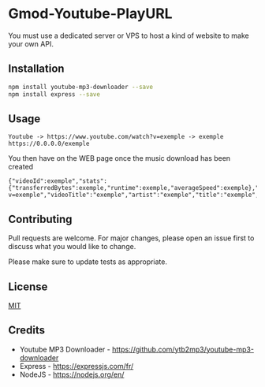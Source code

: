 # Gmod-Youtube-PlayURL

You must use a dedicated server or VPS to host a kind of website to make your own API.

## Installation


```bash
npm install youtube-mp3-downloader --save
npm install express --save
```

## Usage

```
Youtube -> https://www.youtube.com/watch?v=exemple -> exemple
https://0.0.0.0/exemple
```

You then have on the WEB page once the music download has been created

```
{"videoId":exemple","stats":{"transferredBytes":exemple,"runtime":exemple,"averageSpeed":exemple},"file":"exemple","youtubeUrl":"http://www.youtube.com/watch?v=exemple","videoTitle":"exemple","artist":"exemple","title":"exemple","thumbnail":"exemple","link":"https://0.0.0.0//mp3/exemple"}
```

## Contributing
Pull requests are welcome. For major changes, please open an issue first to discuss what you would like to change.

Please make sure to update tests as appropriate.

## License
[MIT](https://choosealicense.com/licenses/mit/)

## Credits

- Youtube MP3 Downloader - https://github.com/ytb2mp3/youtube-mp3-downloader
- Express - https://expressjs.com/fr/
- NodeJS - https://nodejs.org/en/
